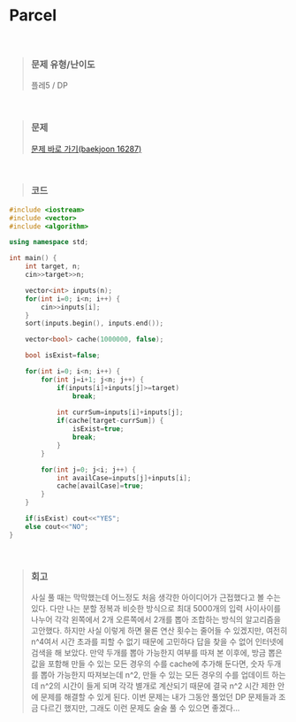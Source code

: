 Parcel
====
<br/>

>### 문제 유형/난이도
>플레5 / DP
<br/>

>### 문제
> <a href="https://www.acmicpc.net/problem/16287">문제 바로 가기(baekjoon 16287)</a>
<br/>

>### 코드
```C++
#include <iostream>
#include <vector>
#include <algorithm>

using namespace std;

int main() {
    int target, n;
    cin>>target>>n;

    vector<int> inputs(n);
    for(int i=0; i<n; i++) {
        cin>>inputs[i];
    }
    sort(inputs.begin(), inputs.end());

    vector<bool> cache(1000000, false);

    bool isExist=false;    

    for(int i=0; i<n; i++) {
        for(int j=i+1; j<n; j++) {
            if(inputs[i]+inputs[j]>=target)
                break;
            
            int currSum=inputs[i]+inputs[j];
            if(cache[target-currSum]) {
                isExist=true;
                break;
            }
        }

        for(int j=0; j<i; j++) {
            int availCase=inputs[j]+inputs[i];
            cache[availCase]=true;
        }
    }

    if(isExist) cout<<"YES";
    else cout<<"NO";
}
```
<br/>

>### 회고
>사실 풀 때는 막막했는데 어느정도 처음 생각한 아이디어가 근접했다고 볼 수는 있다.
>다만 나는 분할 정복과 비슷한 방식으로 최대 5000개의 입력 사이사이를 나누어 각각 왼쪽에서 2개 오른쪽에서 2개를 뽑아 조합하는 방식의 알고리즘을 고안했다. 하지만 사실 이렇게 하면 물론 연산 횟수는 줄어들 수 있겠지만, 여전히 n^4여서 시간 초과를 피할 수 없기 때문에 고민하다 답을 찾을 수 없어 인터넷에 검색을 해 보았다.
>만약 두개를 뽑아 가능한지 여부를 따져 본 이후에, 방금 뽑은 값을 포함해 만들 수 있는 모든 경우의 수를 cache에 추가해 둔다면, 숫자 두개를 뽑아 가능한지 따져보는데 n^2, 만들 수 있는 모든 경우의 수를 업데이트 하는데 n^2의 시간이 들게 되며 각각 별개로 계산되기 때문에 결국 n^2 시간 제한 안에 문제를 해결할 수 있게 된다.
>이번 문제는 내가 그동안 풀었던 DP 문제들과 조금 다르긴 했지만, 그래도 이런 문제도 술술 풀 수 있으면 좋겠다...